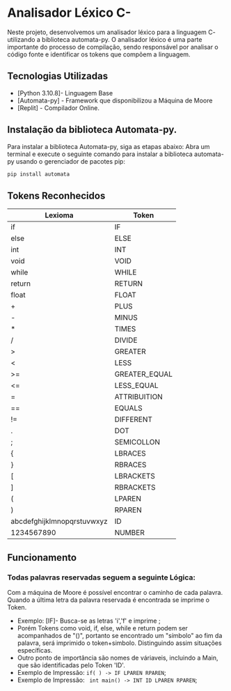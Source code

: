 # Analisador Léxico C-

Neste projeto, desenvolvemos um analisador léxico para a linguagem C- utilizando a biblioteca automata-py. O analisador léxico é uma parte importante do processo de compilação, sendo responsável por analisar o código fonte e identificar os tokens que compõem a linguagem.

## Tecnologias Utilizadas
- [Python 3.10.8]- Linguagem Base
- [Automata-py] - Framework que disponibilizou a Máquina de Moore
- [Replit] - Compilador Online.


## Instalação da biblioteca Automata-py.
Para instalar a biblioteca Automata-py, siga as etapas abaixo:
Abra um terminal e execute o seguinte comando para instalar a biblioteca automata-py usando o gerenciador de pacotes pip:

```sh
pip install automata
```
## Tokens Reconhecidos

| Lexioma | Token |
| ------ | ------ |
| if | IF |
| else |ELSE |
| int | INT|
| void | VOID |
| while |WHILE|
| return | RETURN|
| float | FLOAT|
| + | PLUS |
| - | MINUS|
| * | TIMES |
| / | DIVIDE |
| > | GREATER|
| < | LESS |
| >= | GREATER_EQUAL |
| <= | LESS_EQUAL |
| = | ATTRIBUITION |
| == | EQUALS|
| != | DIFFERENT|
| . | DOT |
| ; | SEMICOLLON |
| { | LBRACES |
| } | RBRACES |
| [ | LBRACKETS |
| ] | RBRACKETS |
| ( | LPAREN |
| ) | RPAREN |
| abcdefghijklmnopqrstuvwxyz | ID |
| 1234567890 | NUMBER |

## Funcionamento

### Todas palavras reservadas seguem a seguinte Lógica:
Com a máquina de Moore é possível encontrar o caminho de cada palavra. Quando a última letra da palavra reservada é encontrada se imprime o Token.
 - Exemplo: [IF]- Busca-se as letras 'i','f' e imprime ;
 - Porém Tokens como void, if, else, while e return podem ser acompanhados de "()", portanto se encontrado um "símbolo" ao fim da palavra, será imprimido o token+simbolo. Distinguindo assim situações específicas. 
 - Outro ponto de importância são nomes de váriaveis, incluindo a Main, que são identificadas pelo Token 'ID'.
 - Exemplo de Impressão: ``` if( ) -> IF LPAREN RPAREN ```;
 - Exemplo de Impressão: ``` int main() -> INT ID LPAREN RPAREN```;

